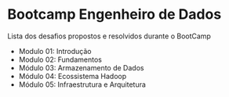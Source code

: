 # Bootcamp Engenheiro de Dados

Lista dos desafios propostos e resolvidos durante o BootCamp

- Modulo 01: Introdução
- Modulo 02: Fundamentos
- Módulo 03: Armazenamento de Dados
- Módulo 04: Ecossistema Hadoop
- Módulo 05: Infraestrutura e Arquitetura
